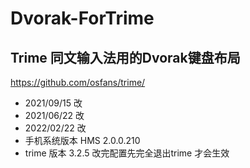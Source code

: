 # Dvorak-ForTrime
## Trime 同文输入法用的Dvorak键盘布局
https://github.com/osfans/trime/



- 2021/09/15 改
- 2021/06/22 改
- 2022/02/22 改
- 手机系统版本  HMS 2.0.0.210
- trime 版本 3.2.5 改完配置先完全退出trime 才会生效
